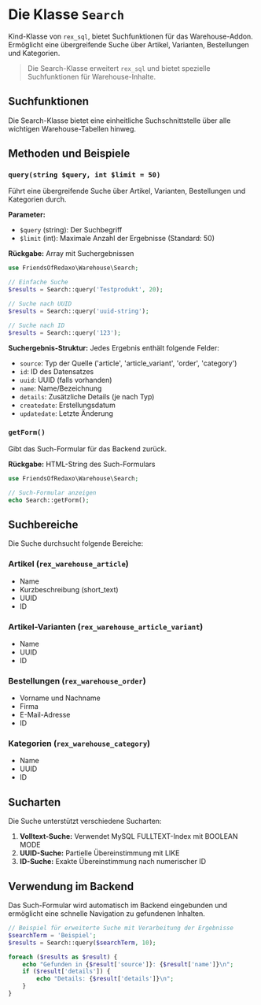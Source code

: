 # Die Klasse `Search`

Kind-Klasse von `rex_sql`, bietet Suchfunktionen für das Warehouse-Addon. Ermöglicht eine übergreifende Suche über Artikel, Varianten, Bestellungen und Kategorien.

> Die Search-Klasse erweitert `rex_sql` und bietet spezielle Suchfunktionen für Warehouse-Inhalte.

## Suchfunktionen

Die Search-Klasse bietet eine einheitliche Suchschnittstelle über alle wichtigen Warehouse-Tabellen hinweg.

## Methoden und Beispiele

### `query(string $query, int $limit = 50)`

Führt eine übergreifende Suche über Artikel, Varianten, Bestellungen und Kategorien durch.

**Parameter:**

- `$query` (string): Der Suchbegriff
- `$limit` (int): Maximale Anzahl der Ergebnisse (Standard: 50)

**Rückgabe:** Array mit Suchergebnissen

```php
use FriendsOfRedaxo\Warehouse\Search;

// Einfache Suche
$results = Search::query('Testprodukt', 20);

// Suche nach UUID
$results = Search::query('uuid-string');

// Suche nach ID
$results = Search::query('123');
```

**Suchergebnis-Struktur:**
Jedes Ergebnis enthält folgende Felder:

- `source`: Typ der Quelle ('article', 'article_variant', 'order', 'category')
- `id`: ID des Datensatzes
- `uuid`: UUID (falls vorhanden)
- `name`: Name/Bezeichnung
- `details`: Zusätzliche Details (je nach Typ)
- `createdate`: Erstellungsdatum
- `updatedate`: Letzte Änderung

### `getForm()`

Gibt das Such-Formular für das Backend zurück.

**Rückgabe:** HTML-String des Such-Formulars

```php
use FriendsOfRedaxo\Warehouse\Search;

// Such-Formular anzeigen
echo Search::getForm();
```

## Suchbereiche

Die Suche durchsucht folgende Bereiche:

### Artikel (`rex_warehouse_article`)

- Name
- Kurzbeschreibung (short_text)
- UUID
- ID

### Artikel-Varianten (`rex_warehouse_article_variant`)

- Name
- UUID
- ID

### Bestellungen (`rex_warehouse_order`)

- Vorname und Nachname
- Firma
- E-Mail-Adresse
- ID

### Kategorien (`rex_warehouse_category`)

- Name
- UUID
- ID

## Sucharten

Die Suche unterstützt verschiedene Sucharten:

1. **Volltext-Suche:** Verwendet MySQL FULLTEXT-Index mit BOOLEAN MODE
2. **UUID-Suche:** Partielle Übereinstimmung mit LIKE
3. **ID-Suche:** Exakte Übereinstimmung nach numerischer ID

## Verwendung im Backend

Das Such-Formular wird automatisch im Backend eingebunden und ermöglicht eine schnelle Navigation zu gefundenen Inhalten.

```php
// Beispiel für erweiterte Suche mit Verarbeitung der Ergebnisse
$searchTerm = 'Beispiel';
$results = Search::query($searchTerm, 10);

foreach ($results as $result) {
    echo "Gefunden in {$result['source']}: {$result['name']}\n";
    if ($result['details']) {
        echo "Details: {$result['details']}\n";
    }
}
```
